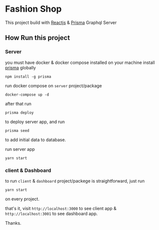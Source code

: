 # Fashion Shop

This project build with [Reactjs](https://reactjs.org) & [Prisma](https://prisma.io) Graphql Server

## How Run this project

### Server

you must have docker & docker compose installed on your machine
install [prisma](https://prisma.io) globally

```
npm install -g prisma
```

run docker compose on `server` project/package

```
docker-compose up -d
```

after that run

```
prisma deploy
```

to deploy server app, and run

```
prisma seed
```

to add initial data to database.

run server app

```
yarn start
```

### client & Dashboard

to run `client` & `dashboard` project/packege is straightforward, just run

```
yarn start
```

on every project.

that's it, visit `http://localhost:3000` to see client app & `http://localhost:3001` to see dashboard app.

Thanks.
